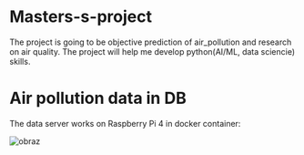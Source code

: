 # Masters-s-project

The project is going to be objective prediction of air_pollution and research on air quality.
The project will help me develop python(AI/ML, data sciencie) skills.

# Air pollution data in DB

The data server works on Raspberry Pi 4 in docker container:

![obraz](https://user-images.githubusercontent.com/81580465/148745243-91dba709-d226-4bbf-bbb3-1abf27aa7783.png)

